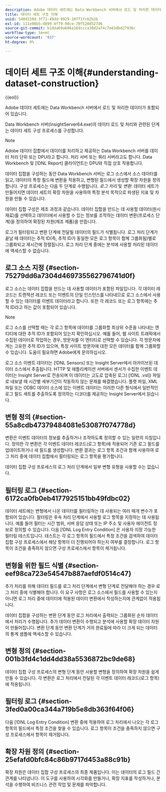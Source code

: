 ```yaml
---
description: Adobe 데이터 세트에는 Data Workbench 서버에서 로드 및 처리한 데이터가 포함되어 있습니다.
title: 데이터 세트 구조 이해
uuid: 540d159d-3f72-49dd-9929-107f1fc62b2b
exl-id: 111e98b5-d899-4f79-90ce-70f520d527d6
source-git-commit: b1dda69a606a16dccca30d2a74c7e63dbd27936c
workflow-type: tm+mt
source-wordcount: '937'
ht-degree: 0%

---
```


# 데이터 세트 구조 이해{#understanding-dataset-construction}

{{eol}}

Adobe 데이터 세트에는 Data Workbench 서버에서 로드 및 처리한 데이터가 포함되어 있습니다.

Data Workbench 서버(InsightServer64.exe)의 데이터 로드 및 처리와 관련된 단계는 데이터 세트 구성 프로세스를 구성합니다.

>[!NOTE]
>
>Adobe 데이터 집합에서 데이터를 처리하고 제공하는 Data Workbench 서버를 데이터 처리 단위 또는 DPU라고 합니다. 처리 서버 또는 쿼리 서버라고도 합니다. Data Workbench 및 [!DNL Report] 클라이언트는 DPU와 직접 상호 작용합니다.

데이터 집합을 구성하는 동안 Data Workbench 서버는 로그 소스에서 소스 데이터를 읽고, 데이터의 특정 필드에 변환을 적용하고, 변형된 필드에서 생성할 확장 차원을 정의합니다. 구성 프로세스는 다음 두 단계로 수행됩니다. *로그 처리* 및 *변환*. 데이터 세트가 만들어지면 데이터 세트의 확장 차원을 사용하여 특정 분석 목적으로 파생된 지표 및 차원을 만들 수 있습니다.

데이터 집합 구성은 제조 과정과 같습니다. 데이터 집합을 만드는 데 사용할 데이터(원시 재료)를 선택하고 데이터에서 사용할 수 있는 정보를 조작하는 데이터 변환(프로세스 단계)을 정의하여 확장된 차원(제조 제품)을 만듭니다.

<!--
c_log_proc.xml
-->

로그가 필터링되고 변환 단계에 전달될 데이터의 필드가 식별됩니다. 로그 처리 단계가 끝날 때 데이터는 추적 ID(즉, 추적 ID가 동일한 모든 로그 항목이 함께 그룹화됨)별로 그룹화되고 제시간에 정렬됩니다. 로그 처리 단계 중에는 분석에 사용할 처리된 데이터에 액세스할 수 없습니다.

## 로그 소스 지정 {#section-75279dd6a7304d469735562796741d0f}

로그 소스는 데이터 집합을 만드는 데 사용할 데이터가 포함된 파일입니다. 각 데이터 레코드는 트랜잭션 레코드 또는 이벤트의 단일 인스턴스를 나타내므로 로그 소스에서 사용할 수 있는 데이터를 이벤트 데이터라고 합니다. 또한 각 레코드 또는 로그 항목에는 추적 ID라고 하는 값이 포함되어 있습니다.

>[!NOTE]
>
>로그 소스를 선택할 때는 각 로그 항목에 데이터를 그룹화할 최상위 수준을 나타내는 엔티티에 대한 추적 ID가 포함되어 있는지 확인하십시오. 예를 들어, 웹 사이트 트래픽에서 수집된 데이터로 작업하는 경우, 방문자를 이 엔티티로 선택할 수 있습니다. 각 방문자에게는 고유한 추적 ID가 있으며, 특정 사이트 방문자에 대한 모든 데이터를 함께 그룹화할 수 있습니다. 도움이 필요하면 Adobe에게 문의하십시오.

로그 소스 이벤트 데이터는 [!DNL Sensors] 또는 Insight Server에서 아카이브된 데이터 소스에서 추출됩니다. HTTP 및 애플리케이션 서버에서 센서가 수집한 이벤트 데이터는 Insight Server로 전송되며 이 데이터는 고도로 압축된 로그( [!DNL .vsl]) 파일로 내보낼 때 시간별 세부기간이 작동하지 않는 문제를 해결했습니다. 플랫 파일, XML 파일 또는 ODBC 데이터 소스에 있는 이벤트 데이터는 이러한 다른 형식에서 일반적인 로그 필드 세트를 추출하도록 정의하는 디코더를 제공하는 Insight Server에서 읽습니다.

## 변형 정의 {#section-55a8cdb47379484081e53087f074778d}

변환은 이벤트 데이터의 정보를 추출하거나 조작하도록 정의할 수 있는 일련의 지침입니다. 정의한 각 변환은 각 이벤트 데이터 레코드(로그 항목)에 적용되어 기존 로그 필드를 업데이트하거나 새 필드를 생성합니다. 변환 결과는 로그 항목 조건과 함께 사용하여 로그 처리 중에 데이터 집합에서 필터링되는 로그 항목을 평가합니다.

데이터 집합 구성 프로세스의 로그 처리 단계에서 일부 변형 유형을 사용할 수는 없습니다.

## 필터링 로그 {#section-6172ca0fb0eb4177925151bb49fdbc02}

데이터 세트에는 변형에서 나온 데이터를 필터링하는 데 사용되는 여러 매개 변수가 포함되어 있습니다. 필터링은 후속 처리 단계에서 사용할 로그 항목을 지정하는 데 사용됩니다. 예를 들어 필터는 시간 범위, 서버 응답 상태 또는 IP 주소 및 사용자 에이전트 정보로 정의할 수 있습니다. 다음 [!DNL Log Entry Condition] 은 사용자 지정 가능한 필터링 테스트입니다. 테스트는 각 로그 항목의 필드에서 특정 조건을 검색하여 데이터 집합 구성 프로세스에서 해당 항목이 더 진행되어야 하는지 여부를 결정합니다. 로그 항목이 조건을 충족하지 않으면 구성 프로세스에서 항목이 제거됩니다.

## 변형을 위한 필드 식별 {#section-eef98ca723e54547b887aefdf0514c47}

추가 처리를 위해 데이터 필드를 로그 처리 단계에서 변형 단계로 전달해야 하는 경우 로그 처리 중에 식별해야 합니다. 이 요구 사항은 로그 소스에서 필드를 사용할 수 있는지 아니면 로그 처리 중에 데이터에 적용된 데이터 변환에서 작성하는지에 관계없이 적용됩니다.

<!--
c_transformation.xml
-->

데이터 집합을 구성하는 변환 단계 동안 로그 처리에서 출력되는 그룹화된 순차 데이터에서 처리가 수행됩니다. 추가 데이터 변환이 수행되고 분석에 사용할 확장 데이터 차원이 만들어집니다. 변환 단계 동안 변환 단계가 거의 완료됨에 따라 더 크게 되는 데이터의 통계 샘플에 액세스할 수 있습니다.

## 변형 정의 {#section-001b3fd4c1dd4dd38a5536872bc9de68}

데이터 집합 구성 프로세스의 변형 단계 동안 사용할 변형을 정의하여 확장 차원을 쉽게 만들 수 있습니다. 각 변환은 로그 처리에서 전달된 각 이벤트 데이터 레코드(로그 항목)에 적용됩니다.

## 필터링 로그 {#section-3fed0a00ca344a719b5e8db363f64f06}

다음 [!DNL Log Entry Condition] 변환 중에 적용하여 로그 처리에서 나오는 각 로그 항목의 필드에서 특정 조건을 찾을 수 있습니다. 로그 항목이 조건을 충족하지 않으면 구성 프로세스에서 항목이 제거됩니다.

## 확장 차원 정의 {#section-25efafd0bfc84c86b9717d453a88c91b}

확장 차원은 데이터 집합 구성 프로세스의 최종 제품입니다. 이는 데이터의 로그 필드 간 관계를 나타냅니다. 이 도구를 사용하여 시각화를 만들거나, 확장 지표를 작성하거나, 분석을 수행하여 비즈니스 관련 작업 및 문제를 파악합니다.
